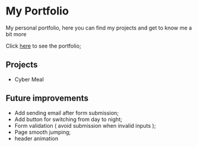 # My Portfolio

My personal portfolio, here you can find my projects and get to know me a bit more

Click [here](https://igorbanjac91.github.io/portfolio-website/) to see the portfolio;

## Projects

- Cyber Meal

## Future improvements

- Add sending email after form submission;
- Add button for switching from day to night;
- Form validation ( avoid submission when invalid inputs );
- Page smooth jumping;
- header animation

